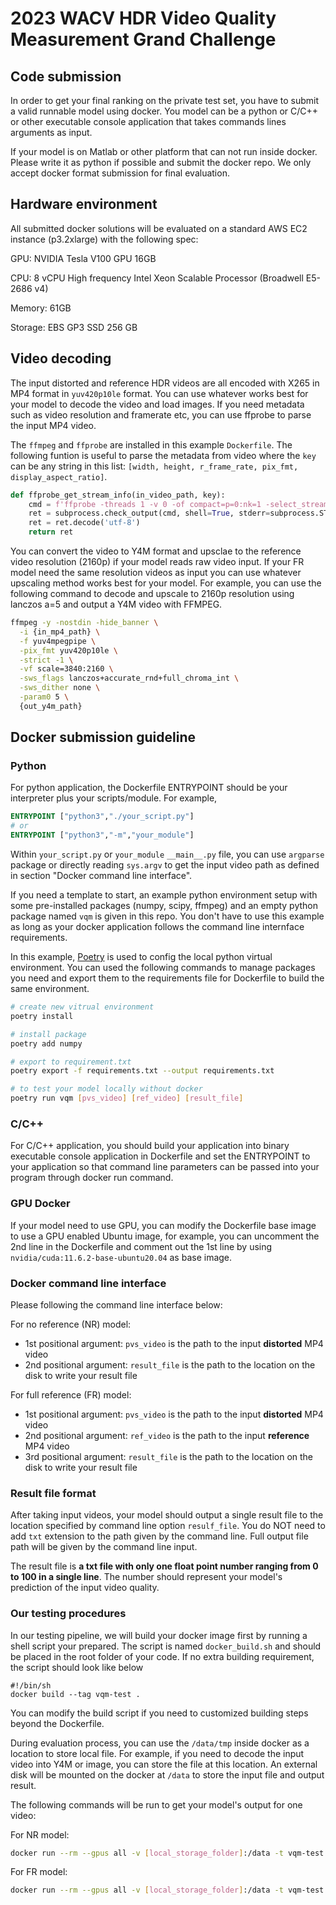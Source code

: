 # 2023 WACV HDR Video Quality Measurement Grand Challenge

## Code submission

In order to get your final ranking on the private test set, you have to submit a valid runnable model using docker. You model can be a python or C/C++ or other executable console application that takes commands lines arguments as input. 

If your model is on Matlab or other platform that can not run inside docker. Please write it as python if possible and submit the docker repo. We only accept docker format submission for final evaluation.

## Hardware environment

All submitted docker solutions will be evaluated on a standard AWS EC2 instance (p3.2xlarge) with the following spec:

GPU: NVIDIA Tesla V100 GPU 16GB

CPU: 8 vCPU High frequency Intel Xeon Scalable Processor (Broadwell E5-2686 v4)

Memory: 61GB

Storage: EBS GP3 SSD 256 GB 



## Video decoding

The input distorted and reference HDR videos are all encoded with X265 in MP4 format in `yuv420p10le` format. You can use whatever works best for your model to decode the video and load images. If you need metadata such as video resolution and framerate etc, you can use ffprobe to parse the input MP4 video.

The `ffmpeg` and `ffprobe` are installed in this example `Dockerfile`. The following funtion is useful to parse the metadata from video where the `key` can be any string in this list: `[width, height, r_frame_rate, pix_fmt, display_aspect_ratio]`.

```python
def ffprobe_get_stream_info(in_video_path, key):
    cmd = f'ffprobe -threads 1 -v 0 -of compact=p=0:nk=1 -select_streams 0 -show_entries stream={key} "{in_video_path}"'
    ret = subprocess.check_output(cmd, shell=True, stderr=subprocess.STDOUT)
    ret = ret.decode('utf-8')
    return ret
```


You can convert the video to Y4M format and upsclae to the reference video resolution (2160p) if your model reads raw video input. If your FR model need the same resolution videos as input you can use whatever upscaling method works best for your model. For example, you can use the following command to decode and upscale to 2160p resolution using lanczos a=5 and output a Y4M video with FFMPEG.

```bash
ffmpeg -y -nostdin -hide_banner \
  -i {in_mp4_path} \
  -f yuv4mpegpipe \
  -pix_fmt yuv420p10le \
  -strict -1 \
  -vf scale=3840:2160 \
  -sws_flags lanczos+accurate_rnd+full_chroma_int \
  -sws_dither none \
  -param0 5 \
  {out_y4m_path}
```



## Docker submission guideline

### Python

For python application, the Dockerfile ENTRYPOINT should be your interpreter plus your scripts/module. For example, 

```dockerfile
ENTRYPOINT ["python3","./your_script.py"]
# or
ENTRYPOINT ["python3","-m","your_module"]
```

Within `your_script.py` or `your_module` `__main__.py` file, you can use `argparse` package or directly reading `sys.argv` to get the input video path as defined in section "Docker command line interface". 

If you need a template to start, an example python environment setup with some pre-installed packages (numpy, scipy, ffmpeg) and an empty python package named `vqm` is given in this repo. You don't have to use this example as long as your docker application follows the command line internface requirements.

In this example, [Poetry](https://python-poetry.org/docs/#installation) is used to config the local python virtual environment. You can used the following commands to manage packages you need and export them to the requirements file for Dockerfile to build the same environment. 
```bash
# create new vitrual environment
poetry install

# install package
poetry add numpy

# export to requirement.txt
poetry export -f requirements.txt --output requirements.txt

# to test your model locally without docker
poetry run vqm [pvs_video] [ref_video] [result_file]
```




### C/C++

For C/C++ application, you should build your application into binary executable console application in  Dockerfile and set the ENTRYPOINT to your application so that command line parameters can be passed into your program through docker run command.



### GPU Docker

If your model need to use GPU, you can modify the Dockerfile base image to use a GPU enabled Ubuntu image, for example, you can uncomment the 2nd line in the Dockerfile and comment out the 1st line by using `nvidia/cuda:11.6.2-base-ubuntu20.04` as base image.


### Docker command line interface

Please following the command line interface below:

For no reference (NR) model:

- 1st positional argument: `pvs_video` is the path to the input **distorted** MP4 video
- 2nd positional argument: `result_file` is the path to the location on the disk to write your result file



For full reference (FR) model:

- 1st positional argument: `pvs_video` is the path to the input **distorted** MP4 video
- 2nd positional argument: `ref_video` is the path to the input **reference** MP4 video
- 3rd positional argument: `result_file` is the path to the location on the disk to write your result file



### Result file format

After taking input videos, your model should output a single result file to the location specified by command line option `resulf_file`. You do NOT need to add `txt` extension to the path given by the command line. Full output file path will be given by the command line input.

The result file is **a txt file with only one float point number ranging from 0 to 100 in a single line**. The number should represent your model's prediction of the input video quality. 



### Our testing procedures

In our testing pipeline, we will build your docker image first by running a shell script your prepared. The script is named `docker_build.sh` and should be placed in the root folder of your code. If no extra building requirement, the script should look like below

```shell
#!/bin/sh
docker build --tag vqm-test .
```

You can modify the build script if you need to customized building steps beyond the Dockerfile.



During evaluation process, you can use the `/data/tmp` inside docker as a location to store local file. For example, if you need to decode the input video into Y4M or image, you can store the file at this location. An external disk will be mounted on the docker at `/data` to store the input file and output result.

The following commands will be run to get your model's output for one video:

For NR model:

```bash
docker run --rm --gpus all -v [local_storage_folder]:/data -t vqm-test [input-distorted-video-path] [output_result_file_path]
```

For FR model:

```bash
docker run --rm --gpus all -v [local_storage_folder]:/data -t vqm-test [input-distorted-video-path] [input-reference-video-path] [output_result_file_path]
```